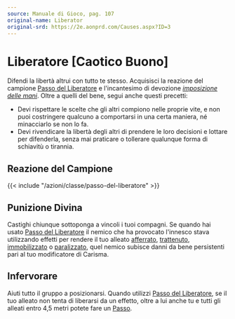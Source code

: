 ```yaml
---
source: Manuale di Gioco, pag. 107
original-name: Liberator
original-srd: https://2e.aonprd.com/Causes.aspx?ID=3
---
```


# Liberatore \[Caotico Buono\]

Difendi la libertà altrui con tutto te stesso. Acquisisci la reazione del
campione [Passo del Liberatore](/azioni/classe/passo-del-liberatore) e
l'incantesimo di devozione
_[imposizione delle mani](/incantesimi/imposizione-delle-mani)_. Oltre a quelli
del bene, segui anche questi precetti:

- Devi rispettare le scelte che gli altri compiono nelle proprie vite, e non
  puoi costringere qualcuno a comportarsi in una certa maniera, né minacciarlo
  se non lo fa.
- Devi rivendicare la libertà degli altri di prendere le loro decisioni e
  lottare per difenderla, senza mai praticare o tollerare qualunque forma di
  schiavitù o tirannia.

## Reazione del Campione

{{< include "/azioni/classe/passo-del-liberatore" >}}

## Punizione Divina

Castighi chiunque sottoponga a vincoli i tuoi compagni. Se quando hai usato
[Passo del Liberatore](/azioni/classe/passo-del-liberatore) il nemico che ha
provocato l'innesco stava utilizzando effetti per rendere il tuo alleato
[afferrato](/condizioni/afferrato), [trattenuto](/condizioni/trattenuto),
[immobilizzato](/condizioni/immobilizzato) o
[paralizzato](/condizioni/paralizzato), quel nemico subisce danni da bene
persistenti pari al tuo modificatore di Carisma.

## Infervorare

Aiuti tutto il gruppo a posizionarsi. Quando utilizzi
[Passo del Liberatore](/azioni/classe/passo-del-liberatore), se il tuo alleato
non tenta di liberarsi da un effetto, oltre a lui anche tu e tutti gli alleati
entro 4,5 metri potete fare un [Passo](/azioni/base/passo).
